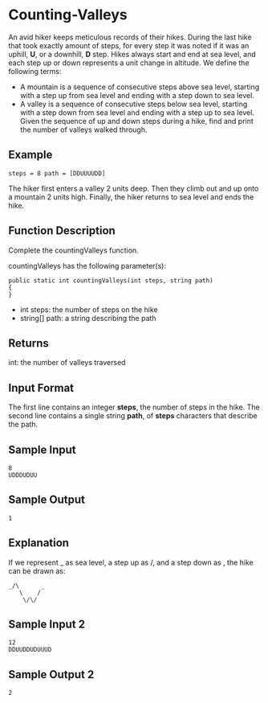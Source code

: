 # Counting-Valleys

An avid hiker keeps meticulous records of their hikes. During the last hike that took exactly amount of steps, for every step it was noted if it was an uphill, **U**, or a downhill, **D** step. Hikes always start and end at sea level, and each step up or down represents a  unit change in altitude. We define the following terms:

* A mountain is a sequence of consecutive steps above sea level, starting with a step up from sea level and ending with a step down to sea level.
* A valley is a sequence of consecutive steps below sea level, starting with a step down from sea level and ending with a step up to sea level.
Given the sequence of up and down steps during a hike, find and print the number of valleys walked through.

## Example
```
steps = 8 path = [DDUUUUDD]
```
The hiker first enters a valley 2 units deep. Then they climb out and up onto a mountain 2 units high. Finally, the hiker returns to sea level and ends the hike.

## Function Description

Complete the countingValleys function.

countingValleys has the following parameter(s):

```
public static int countingValleys(int steps, string path)
{
}
```

* int steps: the number of steps on the hike
* string[] path: a string describing the path

## Returns

int: the number of valleys traversed
## Input Format

The first line contains an integer **steps**, the number of steps in the hike.
The second line contains a single string **path**, of **steps** characters that describe the path.

## Sample Input
```
8
UDDDUDUU
```

## Sample Output
```
1
```

## Explanation
If we represent _ as sea level, a step up as /, and a step down as \, the hike can be drawn as:
```
_/\      _
   \    /
    \/\/
```

## Sample Input 2
```
12
DDUUDDUDUUUD
```

## Sample Output 2
```
2
```

